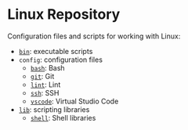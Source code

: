 # Linux Repository
Configuration files and scripts for working with Linux:
- [`bin`](bin/README.md): executable scripts
- `config`: configuration files
  - [`bash`](config/bash/README.md): Bash
  - [`git`](config/git/README.md): Git
  - [`lint`](config/lint/README.md): Lint
  - [`ssh`](config/ssh/README.md): SSH
  - [`vscode`](config/vscode/README.md): Virtual Studio Code
- [`lib`](lib/README.md): scripting libraries
  - [`shell`](lib/shell/README.md): Shell libraries
